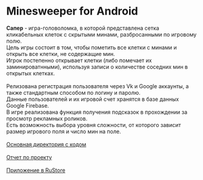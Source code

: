 # Minesweeper for Android

**Сапер** - игра-головоломка, в которой представлена сетка кликабельных клеток с скрытыми минами, разбросанными по игровому полю. 
\
Цель игры состоит в том, чтобы пометить все клетки с минами и открыть все клетки, не содержащие мин. 
\
Игрок постепенно открывает клетки (либо помечает их заминироватнными), используя записи о количестве соседних мин в открытых клетках.
\
\
Релизована регистрация пользователя через Vk и Google аккаунты, а также стандартным способом по логину и паролю. 
\
Данные пользователей и их игровой счет хранятся в базе данных Google Firebase. 
\
В игре реализована функция получения подсказок в прохождении за просмотр рекламных роликов. 
\
Есть возможность выбора уровня сложности, от которого зависит размер игрового поля и число мин на поле.
\
\
[Основная директория с кодом](https://github.com/ivanz851/minesweeper_remastered/tree/main/App/app/src/main/java/com/ivanz851/minesweeper)
\
\
[Отчет по проекту](https://github.com/ivanz851/minesweeper_remastered/blob/main/Documentation/Project_report.pdf)
\
\
[Приложение в RuStore](https://www.rustore.ru/catalog/app/com.ivanz851.minesweeper)
